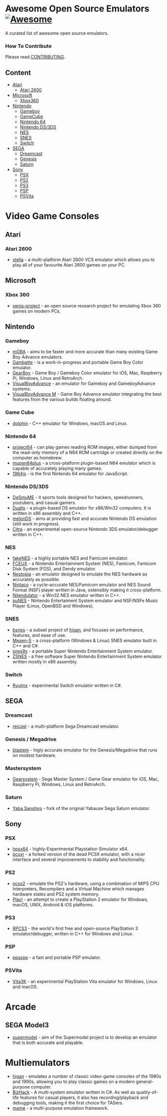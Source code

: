 # Awesome Open Source Emulators [![Awesome](https://cdn.rawgit.com/sindresorhus/awesome/d7305f38d29fed78fa85652e3a63e154dd8e8829/media/badge.svg)](https://github.com/sindresorhus/awesome)

A curated list of awesome open source emulators.

### How To Contribute

Please read [CONTRIBUTING](/CONTRIBUTING.md). 

## Content

- [Atari](#atari)
  - [Atari 2600](#atari2600)
- [Microsoft](#microsoft)
  - [Xbox360](#xbox360)
- [Nintendo](#nintendo)
  - [Gameboy](#gameboy)
  - [GameCube](#gamecube)
  - [Nintendo 64](#nintendo64)
  - [Nintendo DS/3DS](#nintendoDS)
  - [NES](#nes)
  - [SNES](#snes)
  - [Switch](#switch)
- [SEGA](#sega)
  - [Dreamcast](#dreamcast)
  - [Genesis](#genesis)
  - [Saturn](#saturn)
- [Sony](#sony)
  - [PSX](#psx)
  - [PS2](#ps2)
  - [PS3](#ps3)
  - [PSP](#psp)
  - [PSVita](#psvita)

# Video Game Consoles

## Atari

### Atari 2600

* [stella](https://github.com/stella-emu/stella) - a multi-platform Atari 2600 VCS emulator which allows you to play all of your favourite Atari 2600 games on your PC.

## Microsoft

### Xbox 360

* [xenia-project](https://github.com/xenia-project) - an open source research project for emulating Xbox 360 games on modern PCs.

## Nintendo

### Gameboy

* [mGBA](https://github.com/mgba-emu/mgba/) - aims to be faster and more accurate than many existing Game Boy Advance emulators.
* [Gambatte](https://github.com/sinamas/gambatte) - is a work-in-progress and portable Game Boy Color emulator.
* [GearBoy](https://github.com/drhelius/Gearboy) - Game Boy / Gameboy Color emulator for iOS, Mac, Raspberry Pi, Windows, Linux and RetroArch.
* [VisualBoyAdvance](https://sourceforge.net/projects/vba/) - an emulator for Gameboy and GameboyAdvance systems.
* [VisualBoyAdvance M](https://github.com/visualboyadvance-m/visualboyadvance-m) - Game Boy Advance emulator integrating the best features from the various builds floating around.

### Game Cube

* [dolphin](https://github.com/dolphin-emu/dolphin) - C++ emulator for Windows, macOS and Linux.

### Nintendo 64

* [project64](https://github.com/project64/project64) - can play games reading ROM images, either dumped from the read-only memory of a N64 ROM cartridge or created directly on the computer as homebrew.
* [mupen64plus](https://github.com/mupen64plus) - a cross-platform plugin-based N64 emulator which is capable of accurately playing many games.
* [1964js](https://github.com/schibo/1964js) - is the first Nintendo 64 emulator for JavaScript.

### Nintendo DS/3DS

* [DeSmuME](https://github.com/TASVideos/desmume) - it sports tools designed for hackers, speedrunners, youtubers, and casual gamers.
* [Dualis](http://dualis.1emu.net/files/index.html) - a plugin-based DS emulator for x86/Win32 computers. It is written in x86 assembly and C++. 
* [melonDS](https://github.com/Arisotura/melonDS) - aims at providing fast and accurate Nintendo DS emulation (still work in progress).
* [Citra](https://github.com/citra-emu/citra) - an experimental open-source Nintendo 3DS emulator/debugger written in C++.

### NES

* [fakeNES](https://sourceforge.net/projects/fakenes/files/) - a highly portable NES and Famicom emulator.
* [FCEUX](http://sourceforge.net/p/fceultra/code/) - a Nintendo Entertainment System (NES), Famicom, Famicom Disk System (FDS), and Dendy emulator.
* [Nestopia](https://sourceforge.net/projects/nestopia/files/Nestopia/) - an emulator designed to emulate the NES hardware as accurately as possible.
* [Nintaco](https://nintaco.com/source.html) - a cycle-accurate NES/Famicom emulator and NES Sound Format (NSF) player written in Java, ostensibly making it cross-platform.
* [Nitendulator](https://github.com/quietust/nintendulator) - a Win32 NES emulator written in C++.
* [puNES](https://github.com/punesemu/puNES/) - Nintendo Entertaiment System emulator and NSF/NSFe Music Player (Linux, OpenBSD and Windows).

### SNES

* [bsnes](https://gitlab.com/higan/higan) - a subset project of [higan](https://byuu.org/emulation/higan/), and focuses on performance, features, and ease of use.
* [Mesen-S](https://github.com/SourMesen/Mesen-S) - a cross-platform (Windows & Linux) SNES emulator built in C++ and C#.
* [snes9x](https://github.com/snes9xgit/snes9x) - a portable Super Nintendo Entertainment System emulator.
* [ZSNES](https://sourceforge.net/projects/zsnes/files/zsnes/) - a free software Super Nintendo Entertainment System emulator written mostly in x86 assembly.

### Switch

* [Ryujinx](https://github.com/Ryujinx/Ryujinx) - experimental Switch emulator written in C#.

## SEGA

### Dreamcast

* [reicast](https://github.com/reicast/reicast-emulator) - a multi-platform Sega Dreamcast emulator.

### Genesis / Megadrive

* [blastem](https://www.retrodev.com/repos/blastem) - higly accurate emulator for the Genesis/Megadrive that runs on modest hardware.

### Mastersystem

* [Gearsystem](https://github.com/drhelius/Gearsystem) - Sega Master System / Game Gear emulator for iOS, Mac, Raspberry Pi, Windows, Linux and RetroArch.

### Saturn

* [Yaba Sanshiro](https://github.com/devmiyax/yabause) - fork of the original Yabause Sega Saturn emulator.

## Sony

### PSX

* [hpsx64](https://sourceforge.net/projects/hpsx64/files) - highly-Experimental Playstation Simulator x64.
* [pcsxr](https://github.com/iCatButler/pcsxr) - a forked version of the dead PCSX emulator, with a nicer interface and several improvements to stability and functionality.

### PS2

* [pcsx2](https://github.com/PCSX2/pcsx2) - emulate the PS2's hardware, using a combination of MIPS CPU Interpreters, Recompilers and a Virtual Machine which manages hardware states and PS2 system memory.
* [Play!](https://github.com/jpd002/Play-) - an attempt to create a PlayStation 2 emulator for Windows, macOS, UNIX, Android & iOS platforms.

### PS3

* [RPCS3](https://github.com/RPCS3/rpcs3) - the world's first free and open-source PlayStation 3 emulator/debugger, written in C++ for Windows and Linux.

### PSP

* [ppsspp](https://github.com/hrydgard/ppsspp) - a fast and portable PSP emulator.

### PSVita

* [Vita3K](https://github.com/Vita3K/Vita3K) - an experimental PlayStation Vita emulator for Windows, Linux and macOS.

# Arcade

## SEGA Model3

* [supermodel](https://www.supermodel3.com/Download.html) - aim of the Supermodel project is to develop an emulator that is both accurate and playable.

# Multiemulators

* [higan](https://gitlab.com/higan/higan) - emulates a number of classic video-game consoles of the 1980s and 1990s, allowing you to play classic games on a modern general-purpose computer.
* [BizHack](https://github.com/TASVideos/BizHawk) - A multi-system emulator written in C#. As well as quality-of-life features for casual players, it also has recording/playback and debugging tools, making it the first choice for TASers.
* [mame](https://github.com/mamedev/mame) - a multi-purpose emulation framework.

